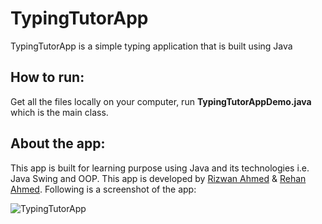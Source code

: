 # TypingTutorApp
TypingTutorApp is a simple typing application that is built using Java

## How to run:
Get all the files locally on your computer, run **TypingTutorAppDemo.java** which is the main class.

## About the app:
This app is built for learning purpose using Java and its technologies i.e. Java Swing and OOP.
This app is developed by [Rizwan Ahmed](https://github.com/rizwanahmed19) & [Rehan Ahmed](https://github.com/reyhanahmed). Following is a screenshot of the app:

![TypingTutorApp](https://github.com/rizwanahmed19/TypingTutorApp/blob/master/TTAimage.jpg)